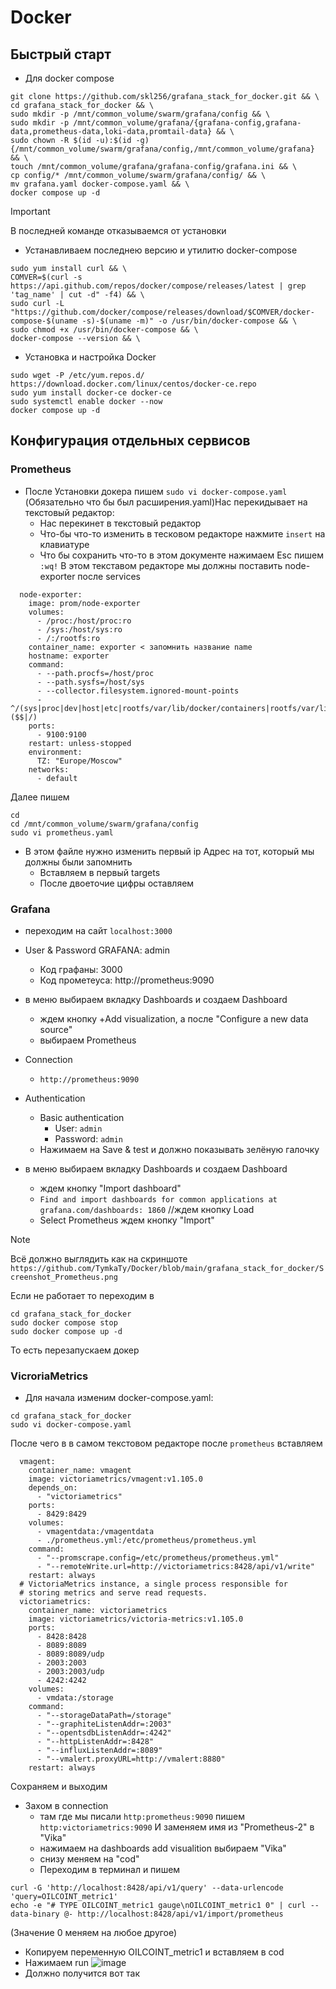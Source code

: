 # Docker

## Быстрый старт

* Для docker compose
  
```
git clone https://github.com/skl256/grafana_stack_for_docker.git && \
cd grafana_stack_for_docker && \
sudo mkdir -p /mnt/common_volume/swarm/grafana/config && \
sudo mkdir -p /mnt/common_volume/grafana/{grafana-config,grafana-data,prometheus-data,loki-data,promtail-data} && \
sudo chown -R $(id -u):$(id -g) {/mnt/common_volume/swarm/grafana/config,/mnt/common_volume/grafana} && \
touch /mnt/common_volume/grafana/grafana-config/grafana.ini && \
cp config/* /mnt/common_volume/swarm/grafana/config/ && \
mv grafana.yaml docker-compose.yaml && \
docker compose up -d
```
> [!IMPORTANT]
> В последней команде отказываемся от установки

 * Устанавливаем последнею версию и утилитю docker-compose

```
sudo yum install curl && \
COMVER=$(curl -s https://api.github.com/repos/docker/compose/releases/latest | grep 'tag_name' | cut -d" -f4) && \
sudo curl -L "https://github.com/docker/compose/releases/download/$COMVER/docker-compose-$(uname -s)-$(uname -m)" -o /usr/bin/docker-compose && \
sudo chmod +x /usr/bin/docker-compose && \
docker-compose --version && \
```

* Установка и настройка Docker

```
sudo wget -P /etc/yum.repos.d/ https://download.docker.com/linux/centos/docker-ce.repo
sudo yum install docker-ce docker-ce
sudo systemctl enable docker --now
docker compose up -d
```
              
## Конфигурация отдельных сервисов
### Prometheus
* После Установки докера пишем ` sudo vi docker-compose.yaml ` (Обязательно что бы был расширения.yaml)Нас перекидывает на текстовый редактор:
  * Нас перекинет в текстовый редактор
   * Что-бы что-то изменить в тесковом редакторе нажмите `insert` на клавиатуре
   * Что бы сохранить что-то в этом документе нажимаем Esc пишем  `:wq!`
 В этом текставом редакторе мы должны поставить node-exporter после services

```
  node-exporter:
    image: prom/node-exporter
    volumes:
      - /proc:/host/proc:ro
      - /sys:/host/sys:ro
      - /:/rootfs:ro
    container_name: exporter < запомнить название name
    hostname: exporter
    command:
      - --path.procfs=/host/proc
      - --path.sysfs=/host/sys
      - --collector.filesystem.ignored-mount-points
      - ^/(sys|proc|dev|host|etc|rootfs/var/lib/docker/containers|rootfs/var/lib/docker/overlay2|rootfs/run/docker/netns|rootfs/var/lib/docker/aufs)($$|/)
    ports:
      - 9100:9100
    restart: unless-stopped
    environment:
      TZ: "Europe/Moscow"
    networks:
      - default
```
Далее пишем 
```
cd
cd /mnt/common_volume/swarm/grafana/config 
sudo vi prometheus.yaml 
```
* В этом файле нужно изменить первый ip Адрес на тот, который мы должны были запомнить 
  * Вставляем в первый targets 
  * После двоеточие цифры оставляем

### Grafana
* переходим на сайт `localhost:3000`
  
* User & Password GRAFANA: admin
  * Код графаны: 3000
  * Код прометеуса: http://prometheus:9090

* в меню выбираем вкладку Dashboards и создаем Dashboard
  * ждем кнопку +Add visualization, а после "Configure a new data source"
  * выбираем Prometheus

* Connection
  * `http://prometheus:9090`

* Authentication
  * Basic authentication
    * User: `admin`
    * Password: `admin`
   * Нажимаем на Save & test и должно показывать зелёную галочку

* в меню выбираем вкладку Dashboards и создаем Dashboard
  * ждем кнопку "Import dashboard"
  * `Find and import dashboards for common applications at grafana.com/dashboards: 1860`  //ждем кнопку Load
  * Select Prometheus ждем кнопку "Import"
  
> [!NOTE]
> Всё должно выглядить как на скриншоте `https://github.com/TymkaTy/Docker/blob/main/grafana_stack_for_docker/Screenshot_Prometheus.png`

Если не работает то переходим в 

```
cd grafana_stack_for_docker
sudo docker compose stop
sudo docker compose up -d
```
То есть перезапускаем докер

### VicroriaMetrics

* Для начала изменим docker-compose.yaml:
```
cd grafana_stack_for_docker
sudo vi docker-compose.yaml
```
После чего в в самом текстовом редакторе после `prometheus` вставляем
```
  vmagent:
    container_name: vmagent
    image: victoriametrics/vmagent:v1.105.0
    depends_on:
      - "victoriametrics"
    ports:
      - 8429:8429
    volumes:
      - vmagentdata:/vmagentdata
      - ./prometheus.yml:/etc/prometheus/prometheus.yml
    command:
      - "--promscrape.config=/etc/prometheus/prometheus.yml"
      - "--remoteWrite.url=http://victoriametrics:8428/api/v1/write"
    restart: always
  # VictoriaMetrics instance, a single process responsible for
  # storing metrics and serve read requests.
  victoriametrics:
    container_name: victoriametrics
    image: victoriametrics/victoria-metrics:v1.105.0
    ports:
      - 8428:8428
      - 8089:8089
      - 8089:8089/udp
      - 2003:2003
      - 2003:2003/udp
      - 4242:4242
    volumes:
      - vmdata:/storage
    command:
      - "--storageDataPath=/storage"
      - "--graphiteListenAddr=:2003"
      - "--opentsdbListenAddr=:4242"
      - "--httpListenAddr=:8428"
      - "--influxListenAddr=:8089"
      - "--vmalert.proxyURL=http://vmalert:8880"
    restart: always
```
Сохраняем и выходим

* Захом в connection
  * там где мы писали `http:prometheus:9090` пишем  `http:victoriametrics:9090` И заменяем имя из "Prometheus-2" в "Vika"
  * нажимаем на dashboards add visualition выбираем "Vika"
  * снизу меняем на "cod"
  * Переходим в терминал и пишем

```
curl -G 'http://localhost:8428/api/v1/query' --data-urlencode 'query=OILCOINT_metric1'
echo -e "# TYPE OILCOINT_metric1 gauge\nOILCOINT_metric1 0" | curl --data-binary @- http://localhost:8428/api/v1/import/prometheus  

```
(Значение 0 меняем на любое другое)
* Копируем переменную OILCOINT_metric1 и вставляем в cod
* Нажимаем run 
![image](https://github.com/user-attachments/assets/49d9f76a-a545-485d-b191-ae67ebf6ddc3)
* Должно получится вот так







  


 


